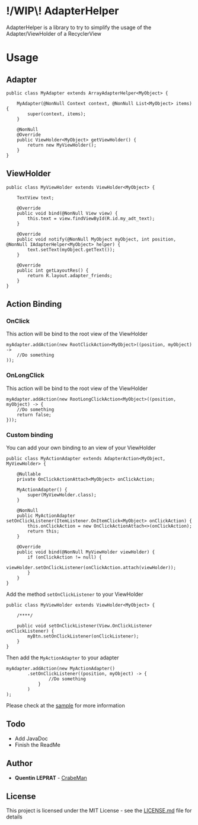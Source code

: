 # !/WIP\\! AdapterHelper
AdapterHelper is a library to try to simplify the usage of the Adapter/ViewHolder of a RecyclerView

# Usage

## Adapter
```
public class MyAdapter extends ArrayAdapterHelper<MyObject> {

    MyAdapter(@NonNull Context context, @NonNull List<MyObject> items) {
        super(context, items);
    }

    @NonNull
    @Override
    public ViewHolder<MyObject> getViewHolder() {
        return new MyViewHolder();
    }
}
```


## ViewHolder
```
public class MyViewHolder extends ViewHolder<MyObject> {

    TextView text;

    @Override
    public void bind(@NonNull View view) {
        this.text = view.findViewById(R.id.my_adt_text);
    }

    @Override
    public void notify(@NonNull MyObject myObject, int position, @NonNull IAdapterHelper<MyObject> helper) {
        text.setText(myObject.getText());
    }

    @Override
    public int getLayoutRes() {
        return R.layout.adapter_friends;
    }
}
```

## Action Binding

### OnClick
This action will be bind to the root view of the ViewHolder
```
myAdapter.addAction(new RootClickAction<MyObject>((position, myObject) ->
    //Do something
));
```

### OnLongClick
This action will be bind to the root view of the ViewHolder
```
myAdapter.addAction(new RootLongClickAction<MyObject>((position, myObject) -> {
    //Do something
    return false;
}));
```

### Custom binding
You can add your own binding to an view of your ViewHolder
```
public class MyActionAdapter extends AdapterAction<MyObject, MyViewHolder> {

    @Nullable
    private OnClickActionAttach<MyObject> onClickAction;

    MyActionAdapter() {
        super(MyViewHolder.class);
    }

    @NonNull
    public MyActionAdapter setOnClickListener(ItemListener.OnItemClick<MyObject> onClickAction) {
        this.onClickAction = new OnClickActionAttach<>(onClickAction);
        return this;
    }

    @Override
    public void bind(@NonNull MyViewHolder viewHolder) {
        if (onClickAction != null) {
            viewHolder.setOnClickListener(onClickAction.attach(viewHolder));
        }
    }
}
```

Add the method `setOnClickListener` to your ViewHolder
```
public class MyViewHolder extends ViewHolder<MyObject> {

    /****/
    
    public void setOnClickListener(View.OnClickListener onClickListener) {
        myBtn.setOnClickListener(onClickListener);
    }
}
```

Then add the `MyActionAdapter` to your adapter
```
myAdapter.addAction(new MyActionAdapter()
        .setOnClickListener((position, myObject) -> {
                //Do something
            }
        )
);
```

Please check at the [sample](/sample) for more information


## Todo
* Add JavaDoc
* Finish the ReadMe

## Author
* **Quentin LEPRAT** - [CrabeMan](https://github.com/CrabeMan)

## License

This project is licensed under the MIT License - see the [LICENSE.md](LICENSE.md) file for details
